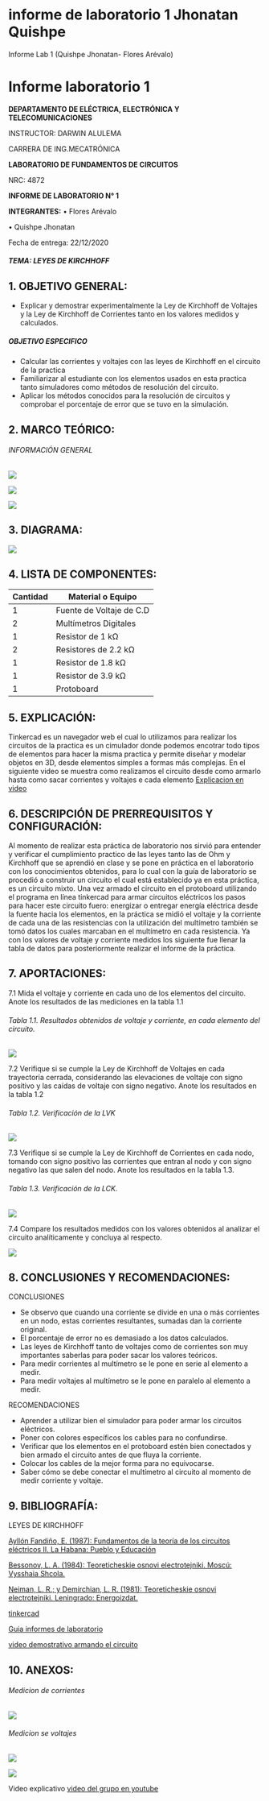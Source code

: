 # informe de laboratorio 1 Jhonatan Quishpe 
Informe Lab 1 (Quishpe Jhonatan- Flores Arévalo)
# Informe laboratorio 1

**DEPARTAMENTO DE ELÉCTRICA, ELECTRÓNICA Y TELECOMUNICACIONES**

INSTRUCTOR: DARWIN ALULEMA

CARRERA DE ING.MECATRÓNICA

**LABORATORIO DE FUNDAMENTOS DE CIRCUITOS**

NRC: 4872

**INFORME DE LABORATORIO N° 1**

**INTEGRANTES:**
•	Flores Arévalo

•	Quishpe Jhonatan 


Fecha de entrega: 22/12/2020




##### TEMA: LEYES DE KIRCHHOFF

## 1.	OBJETIVO GENERAL:  
- Explicar y demostrar experimentalmente la Ley de Kirchhoff de Voltajes y la Ley de Kirchhoff de Corrientes tanto en los valores medidos y calculados.

##### OBJETIVO ESPECIFICO
- Calcular las corrientes y voltajes con las leyes de Kirchhoff en el circuito de la practica
- Familiarizar al estudiante con los elementos usados en esta practica tanto simuladores como métodos de resolución del circuito.
- Aplicar los métodos conocidos para la resolución de circuitos y comprobar el porcentaje de error que se tuvo en la simulación. 


## 2.	MARCO TEÓRICO: 
###### INFORMACIÓN GENERAL

![](https://fotos.subefotos.com/7a6aa34ef2940554e5da1c9d26bbdd3co.jpg)


![](https://fotos.subefotos.com/40b5cc3d2456c875e7ea67c4d2d39aa8o.jpg)


![](https://fotos.subefotos.com/e7f9eac95bbe804006a16a3b1932a525o.jpg)


## 3.	DIAGRAMA: 

![](https://fotos.subefotos.com/072bb63a34cefe374d2a4e05ca87e646o.png)


## 4.	LISTA DE COMPONENTES: 

|  Cantidad |  Material o Equipo |
| ------------ | ------------ |
|1   |  Fuente de Voltaje de C.D |
| 2 |  Multímetros Digitales |
|1   | Resistor de 1 kΩ  |
| 2 |  Resistores de 2.2 kΩ |
| 1  |  Resistor de 1.8 kΩ |
| 1  |  Resistor de 3.9 kΩ |
|  1 |Protoboard   |


## 5.	EXPLICACIÓN: 
Tinkercad es un navegador web el cual lo utilizamos para realizar los circuitos de la practica es un cimulador donde podemos encotrar todo tipos de elementos para hacer la misma practica y permite diseñar y modelar objetos en 3D, desde elementos simples a formas más complejas.
En el siguiente video se muestra como realizamos el circuito desde como armarlo hasta como sacar corrientes y voltajes e cada elemento 
[Explicacion en video ](https://www.youtube.com/watch?v=qvL3Ca5jlHI&feature=youtu.be "Explicacion en video ")


## 6.	DESCRIPCIÓN DE PRERREQUISITOS Y CONFIGURACIÓN: 
Al momento de realizar esta práctica de laboratorio nos sirvió para entender y verificar el cumplimiento practico de las leyes tanto las de Ohm y Kirchhoff que se aprendió en clase y se pone en práctica en el laboratorio con los conocimientos obtenidos, para lo cual con la guía de laboratorio se procedió a construir un circuito el cual está establecido ya en esta práctica, es un circuito mixto.
Una vez armado el circuito en el protoboard utilizando el programa en línea tinkercad para armar circuitos eléctricos los pasos para hacer este circuito fuero: energizar o entregar energía eléctrica desde la fuente hacia los elementos, en la práctica se midió el voltaje y la corriente de cada una de las resistencias con la utilización del multímetro también se tomó datos los cuales marcaban en el multímetro en cada resistencia. Ya con los valores de voltaje y corriente medidos los siguiente fue llenar la tabla de datos para posteriormente realizar el informe de la práctica.


## 7.	APORTACIONES: 

7.1 Mida el voltaje y corriente en cada uno de los elementos del circuito. Anote los resultados de las mediciones en la tabla 1.1

###### Tabla 1.1. Resultados obtenidos de voltaje y corriente, en cada elemento del circuito.


![](https://fotos.subefotos.com/a8909f3f7ede4fd4e2066f4df8df2991o.jpg)

7.2 Verifique si se cumple la Ley de Kirchhoff de Voltajes en cada trayectoria cerrada, considerando las elevaciones de voltaje con signo positivo y las caídas de voltaje con signo negativo. Anote los resultados en la tabla 1.2
###### Tabla 1.2. Verificación de la LVK

![](https://fotos.subefotos.com/4d93ff447c672350397f505a2e2b32b5o.jpg)


7.3 Verifique si se cumple la Ley de Kirchhoff de Corrientes en cada nodo, tomando con signo positivo las corrientes que entran al nodo y con signo negativo las que salen del nodo. Anote los resultados en la tabla 1.3.
###### Tabla 1.3. Verificación de la LCK.
![](https://fotos.subefotos.com/971ad221fababc24b0d8635a7aa8973eo.jpg)


7.4 Compare los resultados medidos con los valores obtenidos al analizar el circuito analíticamente y concluya al respecto.

![](https://fotos.subefotos.com/ac6ddc02f0f34745401fdd5e4e726554o.jpg)

## 8.	CONCLUSIONES Y RECOMENDACIONES: 

CONCLUSIONES 
- 	Se observo que cuando una corriente se divide en una o más corrientes en un nodo, estas corrientes resultantes, sumadas dan la corriente original.
- El porcentaje de error no es demasiado a los datos calculados.
- Las leyes de Kirchhoff tanto de voltajes como de corrientes son muy importantes saberlas para poder sacar los valores teóricos. 
- Para medir corrientes al multímetro se le pone en serie al elemento a medir.
- Para medir voltajes al multímetro se le pone en paralelo al elemento a medir.

RECOMENDACIONES 
- Aprender a utilizar bien el simulador para poder armar los circuitos eléctricos.
- Poner con colores específicos los cables para no confundirse.
- Verificar que los elementos en el protoboard estén bien conectados y bien armado el circuito antes de que fluya la corriente.
- Colocar los cables de la mejor forma para no equivocarse.
- Saber cómo se debe conectar el multímetro al circuito al momento de medir corriente y voltaje.

## 9.	BIBLIOGRAFÍA: 

LEYES DE KIRCHHOFF

[Ayllón Fandiño, E. (1987): Fundamentos de la teoría de los circuitos eléctricos II. La Habana: Pueblo y Educación](http://wwwprof.uniandes.edu.co/~ant-sala/descargas/LibroFDC.pdf)

[Bessonov, L. A. (1984): Teoreticheskie osnovi electrotejniki. Moscú: Vysshaia Shcola. ](https://urss.ru/cgi-bin/db.pl?lang=sp&blang=en&page=Catalog&list=299")

[Neiman, L. R.; y Demirchian, L. R. (1981): Teoreticheskie osnovi electrotejniki. Leningrado: Energoizdat. ](https://www.ecured.cu/Leyes_de_Kirchhoff#La_primera_ley_de_Kirchhoff.2C_o_ley_de_los_nodos.2C_o_ley_de_las_corrientes)

[tinkercad](https://www.tinkercad.com/things/8h0Km2KYppC-funky-trug/editel?tenant=circuits "tinkercad")


[Guia informes de laboratorio ](https://github.com/doalulema/Informe/blob/master/README.md "Guia informes de laboratorio ")


[video demostrativo armando el circuito ](https://www.youtube.com/watch?v=gjMEehpSTNk "Video demostrativo armando el circuito ")


## 10.	ANEXOS: 
###### Medicion de corrientes 
![](https://fotos.subefotos.com/14243091a6869745413e7f37cd80d9eao.jpg)

###### Medicion se voltajes 
![](https://fotos.subefotos.com/9e83725a8c19366696a613d02dc6f43bo.jpg)

![](https://fotos.subefotos.com/3e0bce60e1ff8a8d34d7a5a27ae1b154o.jpg)

Video explicativo 
[video del grupo en youtube](https://www.youtube.com/watch?v=qvL3Ca5jlHI&feature=youtu.be "video del grupo en youtube")


